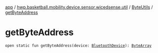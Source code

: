 [app](../../index.md) / [hwp.basketball.mobility.device.sensor.wicedsense.util](../index.md) / [ByteUtils](index.md) / [getByteAddress](.)

# getByteAddress

`open static fun getByteAddress(device: `[`BluetoothDevice`](https://developer.android.com/reference/android/bluetooth/BluetoothDevice.html)`): `[`ByteArray`](https://kotlinlang.org/api/latest/jvm/stdlib/kotlin/-byte-array/index.html)